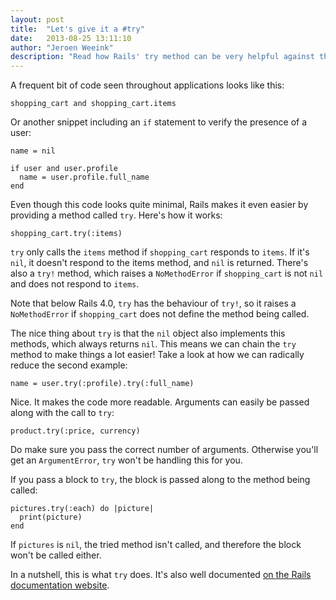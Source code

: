 ```yaml
---
layout: post
title:  "Let's give it a #try"
date:   2013-08-25 13:11:10
author: "Jeroen Weeink"
description: "Read how Rails' try method can be very helpful against the cluttering presence checks."
---
```

A frequent bit of code seen throughout applications looks like this:

    shopping_cart and shopping_cart.items

Or another snippet including an `if` statement to verify the presence of a user:

    name = nil

    if user and user.profile
      name = user.profile.full_name
    end

Even though this code looks quite minimal, Rails makes it even easier by providing a method called `try`. Here's how it works:

    shopping_cart.try(:items)

`try` only calls the `items` method if `shopping_cart` responds to `items`. If it's `nil`, it doesn't respond to the items method, and `nil` is returned. There's also a `try!` method, which raises a `NoMethodError` if `shopping_cart` is not `nil` and does not respond to `items`.

Note that below Rails 4.0, `try` has the behaviour of `try!`, so it raises a `NoMethodError` if `shopping_cart` does not define the method being called.

The nice thing about `try` is that the `nil` object also implements this methods, which always returns `nil`. This means we can chain the `try` method to make things a lot easier! Take a look at how we can radically reduce the second example:

    name = user.try(:profile).try(:full_name)

Nice. It makes the code more readable. Arguments can easily be passed along with the call to `try`:

    product.try(:price, currency)

Do make sure you pass the correct number of arguments. Otherwise you'll get an `ArgumentError`, `try` won't be handling this for you.

If you pass a block to `try`, the block is passed along to the method being called:

    pictures.try(:each) do |picture|
      print(picture)
    end

If `pictures` is `nil`,  the tried method isn't called, and therefore the block won't be called either.

In a nutshell, this is what `try` does. It's also well documented [on the Rails documentation website](http://api.rubyonrails.org/classes/Object.html#method-i-try).
